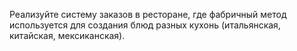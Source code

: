 Реализуйте систему заказов в ресторане, где фабричный метод используется для создания блюд разных кухонь (итальянская, китайская, мексиканская).